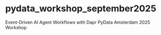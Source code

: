 # pydata_workshop_september2025
Event-Driven AI Agent Workflows with Dapr PyData Amsterdam 2025 Workshop
